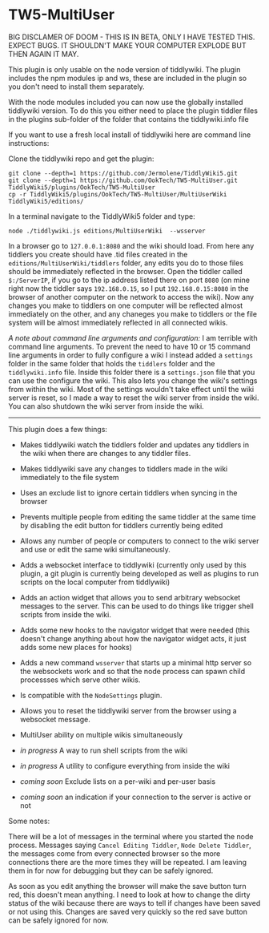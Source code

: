 # TW5-MultiUser

BIG DISCLAMER OF DOOM - THIS IS IN BETA, ONLY I HAVE TESTED THIS. EXPECT BUGS. IT SHOULDN'T MAKE YOUR COMPUTER EXPLODE BUT THEN AGAIN IT MAY.

This plugin is only usable on the node version of tiddlywiki. The plugin includes the npm modules ip and ws, these are included in the plugin so you don't need to install them separately.

With the node modules included you can now use the globally installed tiddlywiki version. To do this you either need to place the plugin tiddler files in the plugins sub-folder of the folder that contains the tiddlywiki.info file

If you want to use a fresh local install of tiddlywiki here are command line instructions:

Clone the tiddlywiki repo and get the plugin:
```
git clone --depth=1 https://github.com/Jermolene/TiddlyWiki5.git
git clone --depth=1 https://github.com/OokTech/TW5-MultiUser.git TiddlyWiki5/plugins/OokTech/TW5-MultiUser
cp -r TiddlyWiki5/plugins/OokTech/TW5-MultiUser/MultiUserWiki TiddlyWiki5/editions/
```

In a terminal navigate to the TiddlyWiki5 folder and type:

`node ./tiddlywiki.js editions/MultiUserWiki  --wsserver`

In a browser go to `127.0.0.1:8080` and the wiki should load. From here any tiddlers you create should have .tid files created in the `editions/MultiUserWiki/tiddlers` folder, any edits you do to those files should be immediately reflected in the browser. Open the tiddler called `$:/ServerIP`, if you go to the ip address listed there on port `8080` (on mine right now the tiddler says `192.168.0.15`, so I put `192.168.0.15:8080` in the browser of another computer on the network to access the wiki). Now any changes you make to tiddlers on one computer will be reflected almost immediately on the other, and any chaneges you make to tiddlers or the file system will be almost immediately reflected in all connected wikis.

*A note about command line arguments and configuration:*
I am terrible with command line arguments.
To prevent the need to have 10 or 15 command line arguments in order to fully
configure a wiki I instead added a `settings` folder in the same folder that
holds the `tiddlers` folder and the `tiddlywiki.info` file. Inside this folder
there is a `settings.json` file that you can use the configure the wiki.
This also lets you change the wiki's settings from within the wiki. Most of the
settings wouldn't take effect until the wiki server is reset, so I made a way
to reset the wiki server from inside the wiki. You can also shutdown the wiki
server from inside the wiki.

---

This plugin does a few things:

- Makes tiddlywiki watch the tiddlers folder and updates any tiddlers in the wiki when there are changes to any tiddler files.
- Makes tiddlywiki save any changes to tiddlers made in the wiki immediately to the file system
- Uses an exclude list to ignore certain tiddlers when syncing in the browser
- Prevents multiple people from editing the same tiddler at the same time by disabling the edit button for tiddlers currently being edited
- Allows any number of people or computers to connect to the wiki server and use or edit the same wiki simultaneously.
- Adds a websocket interface to tiddlywiki (currently only used by this plugin, a git plugin is currently being developed as well as plugins to run scripts on the local computer from tiddlywiki)
- Adds an action widget that allows you to send arbitrary websocket messages to the server. This can be used to do things like trigger shell scripts from inside the wiki.
- Adds some new hooks to the navigator widget that were needed (this doesn't change anything about how the navigator widget acts, it just adds some new places for hooks)
- Adds a new command `wsserver` that starts up a minimal http server so the websockets work and so that the node process can spawn child processses which serve other wikis.
- Is compatible with the `NodeSettings` plugin.
- Allows you to reset the tiddlywiki server from the browser using a websocket message.
- MultiUser ability on multiple wikis simultaneously

- *in progress* A way to run shell scripts from the wiki
- *in progress* A utility to configure everything from inside the wiki
- *coming soon* Exclude lists on a per-wiki and per-user basis
- *coming soon* an indication if your connection to the server is active or not

Some notes:

There will be a lot of messages in the terminal where you started the node process. Messages saying `Cancel Editing Tiddler`, `Node Delete Tiddler`, the messages come from every connected browser so the more connections there are the more times they will be repeated. I am leaving them in for now for debugging but they can be safely ignored.

As soon as you edit anything the browser will make the save button turn red, this doesn't mean anything. I need to look at how to change the dirty status of the wiki because there are ways to tell if changes have been saved or not using this. Changes are saved very quickly so the red save button can be safely ignored for now.
